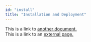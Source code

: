 ```yaml
---
id: "install"
title: "Installation and Deployment"
---
```


This is a link to [another document.](doc3.md)  
This is a link to an [external page.](http://www.example.com)
